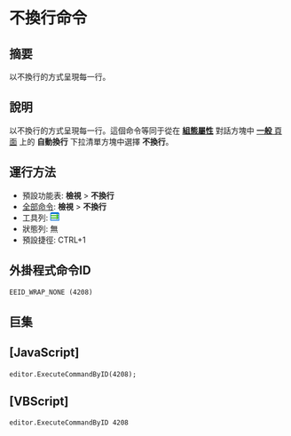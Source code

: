 # 不換行命令

## 摘要

以不換行的方式呈現每一行。

## 說明

以不換行的方式呈現每一行。這個命令等同于從在 [**組態屬性**](../../dlg/properties/index) 對話方塊中 [**一般** 頁面](../../dlg/properties/general/index) 上的 **自動換行** 下拉清單方塊中選擇 **不換行**。

## 運行方法

- 預設功能表: **檢視** \> **不換行**
- [全部命令](../tools/all_commands): **檢視** >
**不換行**
- 工具列: ![](../../images/wrapnone.png)
- 狀態列: 無
- 預設捷徑: CTRL+1

## 外掛程式命令ID

```
EEID_WRAP_NONE (4208)
```

## 巨集

## \[JavaScript\]

```
editor.ExecuteCommandByID(4208);
```

## \[VBScript\]

```
editor.ExecuteCommandByID 4208
```
